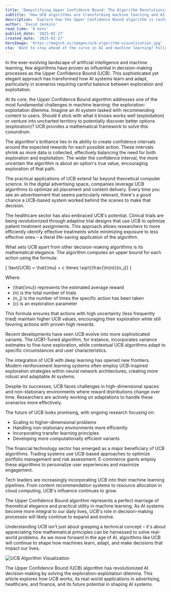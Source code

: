 ```yaml
---
title: 'Demystifying Upper Confidence Bound: The Algorithm Revolutionizing AI Decision-Making'
subtitle: 'How UCB algorithms are transforming machine learning and AI decision-making'
description: 'Explore how the Upper Confidence Bound algorithm is reshaping AI decision-making by addressing the exploration-exploitation dilemma, with applications spanning digital advertising, healthcare, and finance.'
author: 'David Jenkins'
read_time: '8 mins'
publish_date: '2025-02-27'
created_date: '2025-02-27'
heroImage: 'https://magick.ai/images/ucb-algorithm-visualization.jpg'
cta: 'Want to stay ahead of the curve in AI and machine learning? Follow us on LinkedIn at MagickAI for more insights into groundbreaking algorithms like UCB and their practical applications in transforming industries.'
---
```


In the ever-evolving landscape of artificial intelligence and machine learning, few algorithms have proven as influential in decision-making processes as the Upper Confidence Bound (UCB). This sophisticated yet elegant approach has transformed how AI systems learn and adapt, particularly in scenarios requiring careful balance between exploration and exploitation.

At its core, the Upper Confidence Bound algorithm addresses one of the most fundamental challenges in machine learning: the exploration-exploitation dilemma. Imagine an AI system tasked with recommending content to users. Should it stick with what it knows works well (exploitation) or venture into uncharted territory to potentially discover better options (exploration)? UCB provides a mathematical framework to solve this conundrum.

The algorithm's brilliance lies in its ability to create confidence intervals around the expected rewards for each possible action. These intervals shrink as more data is collected, effectively balancing the need for both exploration and exploitation. The wider the confidence interval, the more uncertain the algorithm is about an option's true value, encouraging exploration of that path.

The practical applications of UCB extend far beyond theoretical computer science. In the digital advertising space, companies leverage UCB algorithms to optimize ad placement and content delivery. Every time you see an advertisement that seems particularly relevant, there's a good chance a UCB-based system worked behind the scenes to make that decision.

The healthcare sector has also embraced UCB's potential. Clinical trials are being revolutionized through adaptive trial designs that use UCB to optimize patient treatment assignments. This approach allows researchers to more efficiently identify effective treatments while minimizing exposure to less effective ones – a literal life-saving application of the algorithm.

What sets UCB apart from other decision-making algorithms is its mathematical elegance. The algorithm computes an upper bound for each action using the formula:

\[
\text{UCB} = \hat{\mu} + c \times \sqrt{\frac{\ln(n)}{n_j}}
\]

Where:
- \(\hat{\mu}\) represents the estimated average reward
- \(n\) is the total number of trials
- \(n_j\) is the number of times the specific action has been taken
- \(c\) is an exploration parameter

This formula ensures that actions with high uncertainty (less frequently tried) maintain higher UCB values, encouraging their exploration while still favoring actions with proven high rewards.

Recent developments have seen UCB evolve into more sophisticated variants. The UCB1-Tuned algorithm, for instance, incorporates variance estimates to fine-tune exploration, while contextual UCB algorithms adapt to specific circumstances and user characteristics.

The integration of UCB with deep learning has opened new frontiers. Modern reinforcement learning systems often employ UCB-inspired exploration strategies within neural network architectures, creating more robust and adaptable AI systems.

Despite its successes, UCB faces challenges in high-dimensional spaces and non-stationary environments where reward distributions change over time. Researchers are actively working on adaptations to handle these scenarios more effectively.

The future of UCB looks promising, with ongoing research focusing on:
- Scaling to higher-dimensional problems
- Handling non-stationary environments more efficiently
- Incorporating transfer learning principles
- Developing more computationally efficient variants

The financial technology sector has emerged as a major beneficiary of UCB algorithms. Trading systems use UCB-based approaches to optimize portfolio management and risk assessment. E-commerce giants employ these algorithms to personalize user experiences and maximize engagement.

Tech leaders are increasingly incorporating UCB into their machine learning pipelines. From content recommendation systems to resource allocation in cloud computing, UCB's influence continues to grow.

The Upper Confidence Bound algorithm represents a perfect marriage of theoretical elegance and practical utility in machine learning. As AI systems become more integral to our daily lives, UCB's role in decision-making processes will likely continue to expand and evolve.

Understanding UCB isn't just about grasping a technical concept – it's about appreciating how mathematical principles can be harnessed to solve real-world problems. As we move forward in the age of AI, algorithms like UCB will continue to shape how machines learn, adapt, and make decisions that impact our lives.

![UCB Algorithm Visualization](https://magick.ai/images/ucb-algorithm-visualization.jpg)

The Upper Confidence Bound (UCB) algorithm has revolutionized AI decision-making by solving the exploration-exploitation dilemma. This article explores how UCB works, its real-world applications in advertising, healthcare, and finance, and its future potential in shaping AI systems.